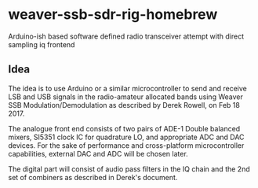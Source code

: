 # weaver-ssb-sdr-rig-homebrew
Arduino-ish based software defined radio transceiver attempt with direct sampling iq frontend 

## Idea 
The idea is to use Arduino or a similar microcontroller to send and receive LSB and USB signals in the radio-amateur allocated bands using Weaver SSB Modulation/Demodulation
as described by Derek Rowell, on Feb 18 2017.

The analogue front end consists of two pairs of ADE-1 Double balanced mixers, SI5351 clock IC for quadrature LO, and appropriate ADC and DAC devices. For the sake of performance and
cross-platform microcontroller capabilities, external DAC and ADC will be chosen later. 

The digital part will consist of audio pass filters in the IQ chain and the 2nd set of combiners as described in Derek's document.




